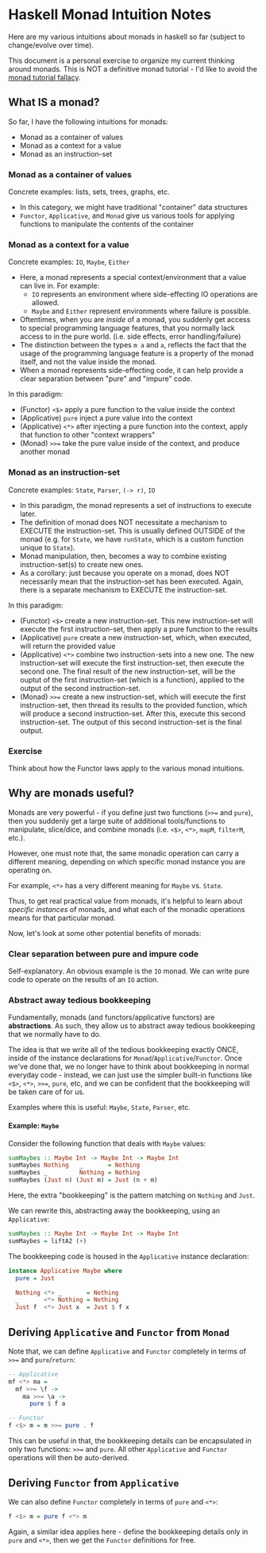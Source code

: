 # Haskell Monad Intuition Notes

Here are my various intuitions about monads in haskell so far (subject to change/evolve over time).

This document is a personal exercise to organize my current thinking around monads.
This is NOT a definitive monad tutorial - I'd like to avoid the 
[monad tutorial fallacy](https://byorgey.wordpress.com/2009/01/12/abstraction-intuition-and-the-monad-tutorial-fallacy/).

## What IS a monad?
So far, I have the following intuitions for monads:
- Monad as a container of values
- Monad as a context for a value
- Monad as an instruction-set

### Monad as a container of values
Concrete examples: lists, sets, trees, graphs, etc.

- In this category, we might have traditional "container" data structures
- `Functor`, `Applicative`, and `Monad` give us various tools for applying functions to manipulate the contents of the container

### Monad as a context for a value
Concrete examples: `IO`, `Maybe`, `Either`

- Here, a monad represents a special context/environment that a value can live in. For example:
  - `IO` represents an environment where side-effecting IO operations are allowed.
  - `Maybe` and `Either` represent environments where failure is possible.
- Oftentimes, when you are _inside_ of a monad, you suddenly get access to special programming language features, that you normally lack access to in the pure world. (i.e. side effects, error handling/failure)
- The distinction between the types `m a` and `a`, reflects the fact that the usage of the programming language feature is a property of the monad itself,
and not the value inside the monad.
- When a monad represents side-effecting code, it can help provide a clear separation between "pure" and "impure" code.

In this paradigm:
- (Functor) `<$>` apply a pure function to the value inside the context
- (Applicative) `pure` inject a pure value into the context
- (Applicative) `<*>` after injecting a pure function into the context, apply that function to other "context wrappers"
- (Monad) `>>=` take the pure value inside of the context, and produce another monad

### Monad as an instruction-set
Concrete examples: `State`, `Parser`, `(-> r)`, `IO`

- In this paradigm, the monad represents a set of instructions to execute later.
- The definition of monad does NOT necessitate a mechanism to EXECUTE the instruction-set. This is usually defined OUTSIDE of the monad (e.g. for `State`, we have `runState`, which is a custom function unique to `State`).
- Monad manipulation, then, becomes a way to combine existing instruction-set(s) to create new ones.
- As a corollary: just because you operate on a monad, does NOT necessarily mean that the instruction-set has been executed. Again, there is a separate mechanism to EXECUTE the instruction-set.

In this paradigm:
- (Functor) `<$>` create a new instruction-set. This new instruction-set will execute the first instruction-set, then apply a pure function to the results
- (Applicative) `pure` create a new instruction-set, which, when executed, will return the provided value
- (Applicative) `<*>` combine two instruction-sets into a new one. The new instruction-set will execute the first instruction-set, then execute the second one.  The final result of the new instruction-set, will be the ouptut of the first instruction-set (which is a function), applied to the output of the second instruction-set.
- (Monad) `>>=` create a new instruction-set, which will execute the first instruction-set, then thread its results to the provided function, which will produce a second instruction-set. After this, execute this second instruction-set. The output of this second instruction-set is the final output.

### Exercise
Think about how the Functor laws apply to the various monad intuitions.

## Why are monads useful?

Monads are very powerful - if you define just two functions (`>>=` and `pure`), then you suddenly get a large suite of additional tools/functions to manipulate, slice/dice, and combine monads (i.e. `<$>`, `<*>`, `mapM`, `filterM`, etc.).

However, one must note that, the same monadic operation can carry a different meaning, depending on which specific monad instance you are operating on.

For example, `<*>` has a very different meaning for `Maybe` vs. `State`.

Thus, to get real practical value from monads, it's helpful to learn about _specific instances_ of monads, and what each of the monadic operations means for that particular monad.

Now, let's look at some other potential benefits of monads:

### Clear separation between pure and impure code
Self-explanatory. An obvious example is the `IO` monad. We can write pure code to operate on the results of an `IO` action.

### Abstract away tedious bookkeeping
Fundamentally, monads (and functors/applicative functors) are **abstractions**. As such, they allow us to abstract away tedious bookkeeping that we normally have to do.

The idea is that we write all of the tedious bookkeeping exactly ONCE, inside of the instance declarations for `Monad`/`Applicative`/`Functor`.
Once we've done that, we no longer have to think about bookkeeping in normal everyday code - instead, we can just use the simpler built-in functions like `<$>`, `<*>`, `>>=`, `pure`, etc, and we can be confident that the bookkeeping will be taken care of for us.

Examples where this is useful: `Maybe`, `State`, `Parser`, etc.

#### Example: `Maybe`
Consider the following function that deals with `Maybe` values:
```haskell
sumMaybes :: Maybe Int -> Maybe Int -> Maybe Int
sumMaybes Nothing   _       = Nothing
sumMaybes _         Nothing = Nothing
sumMaybes (Just n) (Just m) = Just (n + m)
```

Here, the extra "bookkeeping" is the pattern matching on `Nothing` and `Just`.

We can rewrite this, abstracting away the bookkeeping, using an `Applicative`:
```haskell
sumMaybes :: Maybe Int -> Maybe Int -> Maybe Int
sumMaybes = liftA2 (+)
```

The bookkeeping code is housed in the `Applicative` instance declaration:
```haskell
instance Applicative Maybe where
  pure = Just

  Nothing <*> _       = Nothing
  _       <*> Nothing = Nothing
  Just f  <*> Just x  = Just $ f x
```

## Deriving `Applicative` and `Functor` from `Monad`
Note that, we can define `Applicative` and `Functor` completely in terms of `>>=` and `pure`/`return`:
```haskell
-- Applicative
mf <*> ma =
  mf >>= \f ->
    ma >>= \a ->
      pure $ f a

-- Functor
f <$> m = m >>= pure . f
```

This can be useful in that, the bookkeeping details can be encapsulated in only two functions: `>>=` and `pure`. All other `Applicative` and `Functor` operations will then be auto-derived.

## Deriving `Functor` from `Applicative`
We can also define `Functor` completely in terms of `pure` and `<*>`:
```haskell
f <$> m = pure f <*> m
```

Again, a similar idea applies here - define the bookkeeping details only in `pure` and `<*>`, then we get the `Functor` definitions for free.
